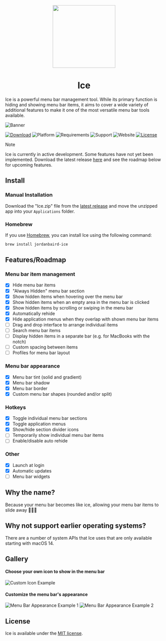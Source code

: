 <div align="center">
    <img src="Ice/Assets.xcassets/AppIcon.appiconset/icon_256x256.png" width=200 height=200>
    <h1>Ice</h1>
</div>

Ice is a powerful menu bar management tool. While its primary function is hiding and showing menu bar items, it aims to cover a wide variety of additional features to make it one of the most versatile menu bar tools available.

![Banner](https://github.com/jordanbaird/Ice/assets/90936861/bbbfebc2-c239-4f49-b0dd-34d1f3477314)

[![Download](https://img.shields.io/badge/download-latest-brightgreen?style=flat-square)](https://github.com/jordanbaird/Ice/releases/latest)
![Platform](https://img.shields.io/badge/platform-macOS-blue?style=flat-square)
![Requirements](https://img.shields.io/badge/requirements-macOS%2014%2B-fa4e49?style=flat-square)
![Support](https://img.shields.io/badge/gumroad-red?style=flat&link=https%3A%2F%2Fjordanbaird.gumroad.com%2Fl%2Fice
)
![Website](https://img.shields.io/badge/website-blue?style=flat&link=https%3A%2F%2Ficemenubar.app)
[![License](https://img.shields.io/github/license/jordanbaird/Ice?style=flat-square)](LICENSE)

> [!NOTE]
> Ice is currently in active development. Some features have not yet been implemented. Download the latest release [here](https://github.com/jordanbaird/Ice/releases/latest) and see the roadmap below for upcoming features.

## Install

### Manual Installation

Download the "Ice.zip" file from the [latest release](https://github.com/jordanbaird/Ice/releases/latest) and move the unzipped app into your `Applications` folder.

### Homebrew

If you use [Homebrew](https://brew.sh/), you can install Ice using the following command:

```sh
brew install jordanbaird-ice
```

## Features/Roadmap

### Menu bar item management

- [x] Hide menu bar items
- [x] "Always Hidden" menu bar section
- [x] Show hidden items when hovering over the menu bar
- [x] Show hidden items when an empty area in the menu bar is clicked
- [x] Show hidden items by scrolling or swiping in the menu bar
- [x] Automatically rehide
- [x] Hide application menus when they overlap with shown menu bar items
- [ ] Drag and drop interface to arrange individual items
- [ ] Search menu bar items
- [ ] Display hidden items in a separate bar (e.g. for MacBooks with the notch)
- [ ] Custom spacing between items
- [ ] Profiles for menu bar layout

### Menu bar appearance

- [x] Menu bar tint (solid and gradient)
- [x] Menu bar shadow
- [x] Menu bar border
- [x] Custom menu bar shapes (rounded and/or split)

### Hotkeys

- [x] Toggle individual menu bar sections
- [x] Toggle application menus
- [x] Show/hide section divider icons
- [ ] Temporarily show individual menu bar items
- [ ] Enable/disable auto rehide

### Other

- [x] Launch at login
- [x] Automatic updates
- [ ] Menu bar widgets

## Why the name?

Because your menu bar becomes like ice, allowing your menu bar items to slide away 🧊🧊🧊

## Why not support earlier operating systems?

There are a number of system APIs that Ice uses that are only available starting with macOS 14.

## Gallery

#### Choose your own icon to show in the menu bar
![Custom Icon Example](https://github.com/jordanbaird/Ice/assets/90936861/ded03af0-f6cf-4bc1-a094-af0cf32ead96)

#### Customize the menu bar's appearance
![Menu Bar Appearance Example 1](https://github.com/jordanbaird/Ice/assets/90936861/99a59cc7-914a-4f8a-af4b-11a5193534da)
![Menu Bar Appearance Example 2](https://github.com/jordanbaird/Ice/assets/90936861/ba3bd8d9-0eeb-447b-8a62-1bc811319132)

## License

Ice is available under the [MIT license](LICENSE).
